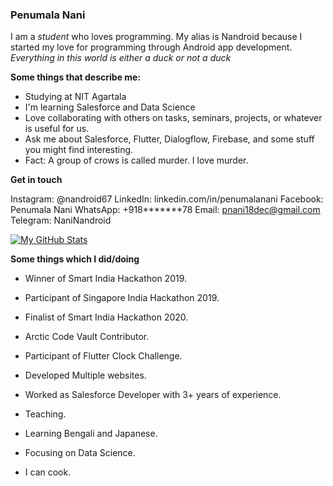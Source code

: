 
### Penumala Nani

I am a _student_ who loves programming. My alias is Nandroid because I started my love for programming through Android app development. 
_Everything in this world is either a duck or not a duck_

**Some things that describe me:**

- Studying at NIT Agartala
- I'm learning Salesforce and Data Science
- Love collaborating with others on tasks, seminars, projects, or whatever is useful for us.
- Ask me about Salesforce, Flutter, Dialogflow, Firebase, and some stuff you might find interesting.
- Fact: A group of crows is called murder. I love murder.

**Get in touch**

Instagram: @nandroid67
LinkedIn: linkedin.com/in/penumalanani
Facebook: Penumala Nani
WhatsApp: +918*******78
Email: pnani18dec@gmail.com
Telegram: NaniNandroid

[![My GitHub Stats](https://github-readme-stats.vercel.app/api?username=nani67)](https://github.com/nani67/github-readme-stats)

**Some things which I did/doing**

- Winner of Smart India Hackathon 2019.
- Participant of Singapore India Hackathon 2019.
- Finalist of Smart India Hackathon 2020.
- Arctic Code Vault Contributor.
- Participant of Flutter Clock Challenge.
- Developed Multiple websites.
- Worked as Salesforce Developer with 3+ years of experience.
- Teaching.

- Learning Bengali and Japanese.
- Focusing on Data Science.
- I can cook.
